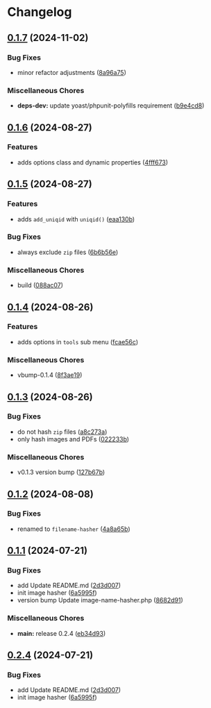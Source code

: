 # Changelog

## [0.1.7](https://github.com/devuri/wp-filename-hasher/compare/v0.1.6...v0.1.7) (2024-11-02)


### Bug Fixes

* minor refactor adjustments ([8a96a75](https://github.com/devuri/wp-filename-hasher/commit/8a96a7578edffc129aaf9ecc4036d0c999df9e18))


### Miscellaneous Chores

* **deps-dev:** update yoast/phpunit-polyfills requirement ([b9e4cd8](https://github.com/devuri/wp-filename-hasher/commit/b9e4cd8145cca6dcc3cd9cf705f6d17203b1bd2d))

## [0.1.6](https://github.com/devuri/wp-filename-hasher/compare/v0.1.5...v0.1.6) (2024-08-27)


### Features

* adds options class and dynamic  properties ([4fff673](https://github.com/devuri/wp-filename-hasher/commit/4fff673fd376c50f47829df0ab9b5ac57a289c01))

## [0.1.5](https://github.com/devuri/wp-filename-hasher/compare/v0.1.4...v0.1.5) (2024-08-27)


### Features

* adds `add_uniqid` with `uniqid()` ([eaa130b](https://github.com/devuri/wp-filename-hasher/commit/eaa130bc8c0a2dc0cb072e2bdf3f16104c5aeb0a))


### Bug Fixes

* always exclude `zip` files ([6b6b56e](https://github.com/devuri/wp-filename-hasher/commit/6b6b56e7c475536b15f62dd2b5a2c2207a32e17b))


### Miscellaneous Chores

* build ([088ac07](https://github.com/devuri/wp-filename-hasher/commit/088ac07ba5af7188bb21344dec2a2f46e5025152))

## [0.1.4](https://github.com/devuri/wp-filename-hasher/compare/v0.1.3...v0.1.4) (2024-08-26)


### Features

* adds options in `tools` sub menu ([fcae56c](https://github.com/devuri/wp-filename-hasher/commit/fcae56c4641b193eae0dcbab6e64860d874763e8))


### Miscellaneous Chores

* vbump-0.1.4 ([8f3ae19](https://github.com/devuri/wp-filename-hasher/commit/8f3ae1914b538d79030a29c053da2cd3bdf5ea99))

## [0.1.3](https://github.com/devuri/wp-filename-hasher/compare/v0.1.2...v0.1.3) (2024-08-26)


### Bug Fixes

* do not hash `zip` files ([a8c273a](https://github.com/devuri/wp-filename-hasher/commit/a8c273aee844a510bfc79e9938415071f9bb1c96))
* only hash images and PDFs ([022233b](https://github.com/devuri/wp-filename-hasher/commit/022233b033ec27152aa24e0f6af61629e5122d68))


### Miscellaneous Chores

* v0.1.3 version bump ([127b67b](https://github.com/devuri/wp-filename-hasher/commit/127b67ba37cd7f444d9151a6699271233d8985c0))

## [0.1.2](https://github.com/devuri/wp-filename-hasher/compare/v0.1.1...v0.1.2) (2024-08-08)


### Bug Fixes

* renamed to `filename-hasher` ([4a8a65b](https://github.com/devuri/wp-filename-hasher/commit/4a8a65b3cdbe891a8e6f3796a38411a5cf4faff7))

## [0.1.1](https://github.com/devuri/image-name-hasher/compare/v0.1.0...v0.1.1) (2024-07-21)


### Bug Fixes

* add Update README.md ([2d3d007](https://github.com/devuri/image-name-hasher/commit/2d3d007c93e3626663ad24d7a212ac372b9fb4b6))
* init image hasher ([6a5995f](https://github.com/devuri/image-name-hasher/commit/6a5995f00e232e7e5fa89616f845caee60915f89))
* version bump Update image-name-hasher.php ([8682d91](https://github.com/devuri/image-name-hasher/commit/8682d911f0008c7c8b7393a7c2db5e53d4331536))


### Miscellaneous Chores

* **main:** release 0.2.4 ([eb34d93](https://github.com/devuri/image-name-hasher/commit/eb34d93471fcd7bf79e8ecb058c644cf973ef566))

## [0.2.4](https://github.com/devuri/image-name-hasher/compare/v0.2.3...v0.2.4) (2024-07-21)


### Bug Fixes

* add Update README.md ([2d3d007](https://github.com/devuri/image-name-hasher/commit/2d3d007c93e3626663ad24d7a212ac372b9fb4b6))
* init image hasher ([6a5995f](https://github.com/devuri/image-name-hasher/commit/6a5995f00e232e7e5fa89616f845caee60915f89))
